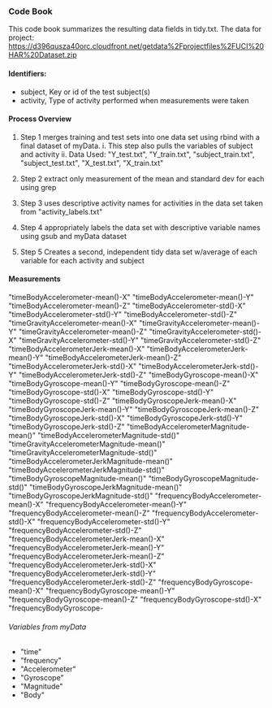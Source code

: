 ### Code Book
This code book summarizes the resulting data fields in tidy.txt.
The data for project: https://d396qusza40orc.cloudfront.net/getdata%2Fprojectfiles%2FUCI%20HAR%20Dataset.zip

#### Identifiers:
* subject,  Key or id of the test subject(s)
* activity,  Type of activity performed when measurements were taken

#### Process Overview
1. Step 1 merges training and test sets into one data set using rbind with a final dataset of myData.
 i. This step also pulls the variables of subject and activity
 ii. Data Used: "Y_test.txt", "Y_train.txt", "subject_train.txt", "subject_test.txt", "X_test.txt", "X_train.txt"

2. Step 2 extract only measurement of the mean and standard dev for each using grep
3. Step 3 uses descriptive activity names for activities in the data set taken from "activity_labels.txt"
4. Step 4 appropriately labels the data set with descriptive variable names using gsub and myData dataset
5. Step 5 Creates a second, independent tidy data set w/average of each variable for each activity and subject

#### Measurements

"timeBodyAccelerometer-mean()-X" "timeBodyAccelerometer-mean()-Y" "timeBodyAccelerometer-mean()-Z" "timeBodyAccelerometer-std()-X" "timeBodyAccelerometer-std()-Y" "timeBodyAccelerometer-std()-Z" "timeGravityAccelerometer-mean()-X" "timeGravityAccelerometer-mean()-Y" "timeGravityAccelerometer-mean()-Z" "timeGravityAccelerometer-std()-X" "timeGravityAccelerometer-std()-Y" "timeGravityAccelerometer-std()-Z" "timeBodyAccelerometerJerk-mean()-X" "timeBodyAccelerometerJerk-mean()-Y" "timeBodyAccelerometerJerk-mean()-Z" "timeBodyAccelerometerJerk-std()-X" "timeBodyAccelerometerJerk-std()-Y" "timeBodyAccelerometerJerk-std()-Z" "timeBodyGyroscope-mean()-X" "timeBodyGyroscope-mean()-Y" "timeBodyGyroscope-mean()-Z" "timeBodyGyroscope-std()-X" "timeBodyGyroscope-std()-Y" "timeBodyGyroscope-std()-Z" "timeBodyGyroscopeJerk-mean()-X" "timeBodyGyroscopeJerk-mean()-Y" "timeBodyGyroscopeJerk-mean()-Z" "timeBodyGyroscopeJerk-std()-X" "timeBodyGyroscopeJerk-std()-Y" "timeBodyGyroscopeJerk-std()-Z" "timeBodyAccelerometerMagnitude-mean()" "timeBodyAccelerometerMagnitude-std()" "timeGravityAccelerometerMagnitude-mean()" "timeGravityAccelerometerMagnitude-std()" "timeBodyAccelerometerJerkMagnitude-mean()" "timeBodyAccelerometerJerkMagnitude-std()" "timeBodyGyroscopeMagnitude-mean()" "timeBodyGyroscopeMagnitude-std()" "timeBodyGyroscopeJerkMagnitude-mean()" "timeBodyGyroscopeJerkMagnitude-std()" "frequencyBodyAccelerometer-mean()-X" "frequencyBodyAccelerometer-mean()-Y" "frequencyBodyAccelerometer-mean()-Z" "frequencyBodyAccelerometer-std()-X" "frequencyBodyAccelerometer-std()-Y" "frequencyBodyAccelerometer-std()-Z" "frequencyBodyAccelerometerJerk-mean()-X" "frequencyBodyAccelerometerJerk-mean()-Y" "frequencyBodyAccelerometerJerk-mean()-Z" "frequencyBodyAccelerometerJerk-std()-X" "frequencyBodyAccelerometerJerk-std()-Y" "frequencyBodyAccelerometerJerk-std()-Z" "frequencyBodyGyroscope-mean()-X" "frequencyBodyGyroscope-mean()-Y" "frequencyBodyGyroscope-mean()-Z" "frequencyBodyGyroscope-std()-X" "frequencyBodyGyroscope-

###### Variables from myData
* "time"
* "frequency"
* "Accelerometer"
* "Gyroscope"
* "Magnitude"
* "Body"

